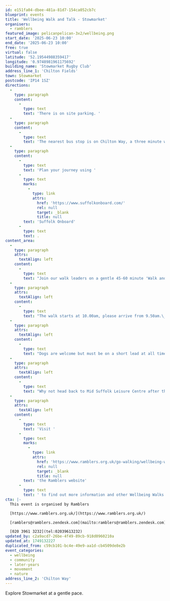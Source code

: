 ```yaml
---
id: e151fa04-dbee-481a-81d7-154ca052cb7c
blueprint: events
title: 'Wellbeing Walk and Talk - Stowmarket'
organisers:
  - ramblers
featured_image: pelicanpelican-3x2/wellbeing.png
start_date: '2025-06-23 10:00'
end_date: '2025-06-23 10:00'
free: true
virtual: false
latitude: '52.19544988359417'
longitude: '0.9748981961175692'
building_name: 'Stowmarket Rugby Club'
address_line_1: 'Chilton Fields'
town: Stowmarket
postcode: 'IP14 1SZ'
directions:
  -
    type: paragraph
    content:
      -
        type: text
        text: 'There is on site parking. '
  -
    type: paragraph
    content:
      -
        type: text
        text: 'The nearest bus stop is on Chilton Way, a three minute walk away. '
  -
    type: paragraph
    content:
      -
        type: text
        text: 'Plan your journey using '
      -
        type: text
        marks:
          -
            type: link
            attrs:
              href: 'https://www.suffolkonboard.com/'
              rel: null
              target: _blank
              title: null
        text: 'Suffolk Onboard'
      -
        type: text
        text: .
content_area:
  -
    type: paragraph
    attrs:
      textAlign: left
    content:
      -
        type: text
        text: "Join our walk leaders on a gentle 45-60 minute 'Walk and Talk', meeting at Stowmarket Rugby Club at Chiltern Fields. "
  -
    type: paragraph
    attrs:
      textAlign: left
    content:
      -
        type: text
        text: "The walk starts at 10.00am, please arrive from 9.50am.\_"
  -
    type: paragraph
    attrs:
      textAlign: left
    content:
      -
        type: text
        text: "Dogs are welcome but must be on a short lead at all times.\_"
  -
    type: paragraph
    attrs:
      textAlign: left
    content:
      -
        type: text
        text: "Why not head back to Mid Suffolk Leisure Centre after the walk for a coffee and chat.\_Toilets are available at the leisure centre?"
  -
    type: paragraph
    attrs:
      textAlign: left
    content:
      -
        type: text
        text: 'Visit '
      -
        type: text
        marks:
          -
            type: link
            attrs:
              href: 'https://www.ramblers.org.uk/go-walking/wellbeing-walks-groups/ramblers-wellbeing-walks-suffolk'
              rel: null
              target: _blank
              title: null
        text: 'the Ramblers website'
      -
        type: text
        text: ' to find out more information and other Wellbeing Walks. '
cta: |-
  This event is organised by Ramblers

  [https://www.ramblers.org.uk/](https://www.ramblers.org.uk/) 

  [ramblers@ramblers.zendesk.com](mailto:ramblers@ramblers.zendesk.com)

  [020 3961 3232](tel:02039613232)
updated_by: c2a9acd7-26be-4f49-89cb-918d0960210a
updated_at: 1749132227
duplicated_from: c59cb101-bc4e-49e9-aa1d-cb4509de8e2b
event_categories:
  - wellbeing
  - community
  - later-years
  - movement
  - nature
address_line_2: 'Chilton Way'
---
```

Explore Stowmarket at a gentle pace.